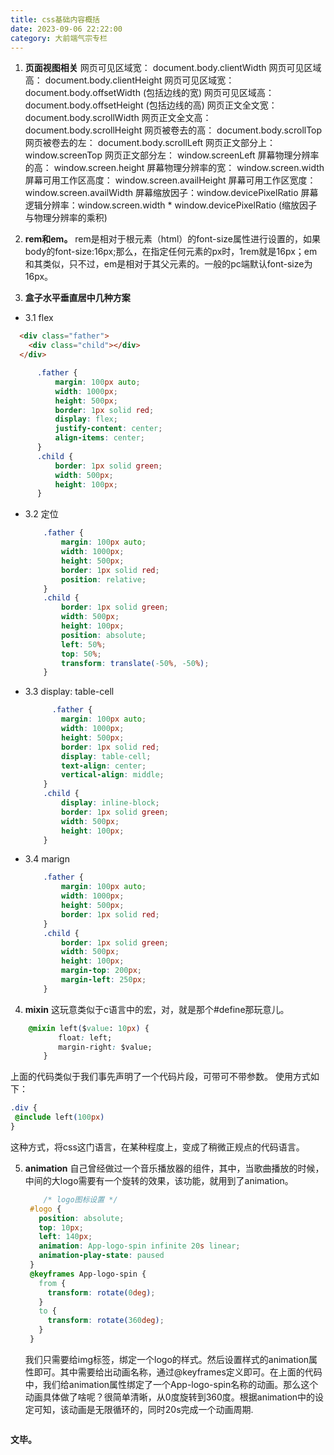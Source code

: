 ```yaml
---
title: css基础内容概括
date: 2023-09-06 22:22:00
category: 大前端气宗专栏
---
```


1. **页面视图相关**
网页可见区域宽： document.body.clientWidth
网页可见区域高： document.body.clientHeight
网页可见区域宽： document.body.offsetWidth (包括边线的宽)
网页可见区域高： document.body.offsetHeight (包括边线的高)
网页正文全文宽： document.body.scrollWidth
网页正文全文高： document.body.scrollHeight
网页被卷去的高： document.body.scrollTop
网页被卷去的左： document.body.scrollLeft
网页正文部分上： window.screenTop
网页正文部分左： window.screenLeft
屏幕物理分辨率的高： window.screen.height
屏幕物理分辨率的宽： window.screen.width
屏幕可用工作区高度： window.screen.availHeight
屏幕可用工作区宽度： window.screen.availWidth
屏幕缩放因子：window.devicePixelRatio
屏幕逻辑分辨率：window.screen.width * window.devicePixelRatio (缩放因子与物理分辨率的乘积)

2. **rem和em。**
   rem是相对于根元素（html）的font-size属性进行设置的，如果body的font-size:16px;那么，在指定任何元素的px时，1rem就是16px；em和其类似，只不过，em是相对于其父元素的。一般的pc端默认font-size为16px。

3. **盒子水平垂直居中几种方案**
 - 3.1 flex
  ```html
    <div class="father">
      <div class="child"></div>
    </div>
  ```
  ```css
        .father {
            margin: 100px auto;
            width: 1000px;
            height: 500px;
            border: 1px solid red;
            display: flex;
            justify-content: center;
            align-items: center;
        }
        .child {
            border: 1px solid green;
            width: 500px;
            height: 100px;
        }
  ```
  - 3.2 定位
    ```css
        .father {
            margin: 100px auto;
            width: 1000px;
            height: 500px;
            border: 1px solid red;
            position: relative;
        }
        .child {
            border: 1px solid green;
            width: 500px;
            height: 100px;
            position: absolute;
            left: 50%;
            top: 50%;
            transform: translate(-50%, -50%);
        }
    ```

  - 3.3 display: table-cell
    ```css
          .father {
            margin: 100px auto;
            width: 1000px;
            height: 500px;
            border: 1px solid red;
            display: table-cell;
            text-align: center;
            vertical-align: middle;
        }
        .child {
            display: inline-block;
            border: 1px solid green;
            width: 500px;
            height: 100px;
        }
    ```
  - 3.4 marign
    ```css
        .father {
            margin: 100px auto;
            width: 1000px;
            height: 500px;
            border: 1px solid red;
        }
        .child {
            border: 1px solid green;
            width: 500px;
            height: 100px;
            margin-top: 200px;
            margin-left: 250px;
        }
    ```

4. **mixin**
这玩意类似于c语言中的宏，对，就是那个#define那玩意儿。
```css
    @mixin left($value: 10px) {
    　　　　float: left;
    　　　　margin-right: $value;
    　　}
```
上面的代码类似于我们事先声明了一个代码片段，可带可不带参数。
使用方式如下：

```css
.div {
 @include left(100px)
}
```
这种方式，将css这门语言，在某种程度上，变成了稍微正规点的代码语言。

5. **animation**
   自己曾经做过一个音乐播放器的组件，其中，当歌曲播放的时候，中间的大logo需要有一个旋转的效果，该功能，就用到了animation。
   ```css
       /* logo图标设置 */
    #logo {
      position: absolute;
      top: 10px;
      left: 140px;
      animation: App-logo-spin infinite 20s linear;
      animation-play-state: paused
    }
    @keyframes App-logo-spin {
      from {
        transform: rotate(0deg);
      }
      to {
        transform: rotate(360deg);
      }
    }
   ```
   我们只需要给img标签，绑定一个logo的样式。然后设置样式的animation属性即可。其中需要给出动画名称，通过@keyframes定义即可。在上面的代码中，我们给animation属性绑定了一个App-logo-spin名称的动画。那么这个动画具体做了啥呢？很简单清晰，从0度旋转到360度。根据animation中的设定可知，该动画是无限循环的，同时20s完成一个动画周期.
<img src="/img/css1_1.jpg" alt="">

**文毕。**